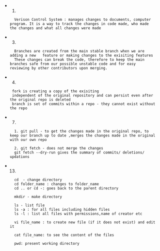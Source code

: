 <!-- Write your notes here -->

* 1. 
 
        Verison Control System : manages changes to documents, computer program. It is a way to track the changes in code made, who made the changes and what all changes were made  

* 3. 

        Branches are created from the main stable branch when we are adding a new   feature or making changes to the exisiting features
        These changes can break the code, therefore to keep the main branches safe from our possible unstable code and for easy reviewing by other contributors upon merging.


*  4.  

        fork is creating a copy of the exisiting 
        independent of the original repository and can persist even after the original repo is deleted
        branch is set of commits within a repo - they cannot exist without the repo

* 7. 

        1. git pull - to get the changes made in the original repo, to keep our branch up to date ,merges the changes made in the original with our own repo

        2. git fetch - does not merge the changes
        git fetch --dry-run gives the summary of commits/ deletions/ updations 

* 13.

        cd  - change directory 
        cd folder_name : changes to folder_name 
        cd .. or cd -: goes back to the parent directory

        mkdir - make directory

        ls - list file
        ls -a : for all files including hidden files
        ls -l : list all files with permissions,name of creator etc

        vi file_name : to create new file (if it does not exist) and edit it 

        cat file_name: to see the content of the files

        pwd: present working directory
        